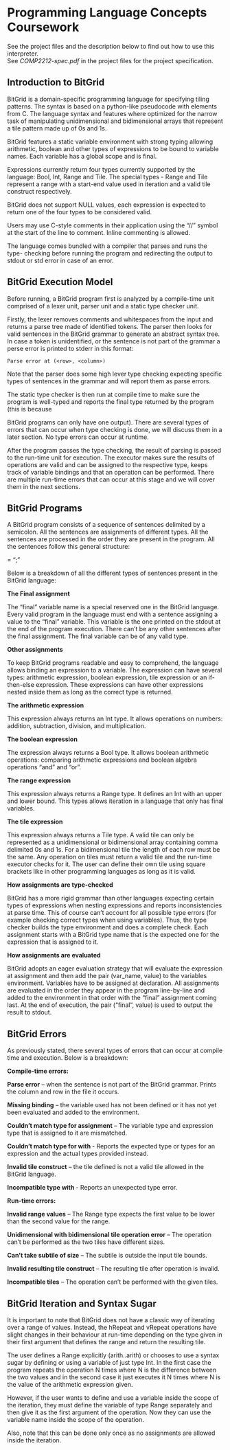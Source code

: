 # Programming Language Concepts Coursework

See the project files and the description below to find out how to use this interpreter.<br>
See *COMP2212-spec.pdf* in the project files for the project specification.

## Introduction to BitGrid

BitGrid is a domain-specific programming language for specifying tiling patterns.
The syntax is based on a python-like pseudocode with elements from C. The
language syntax and features where optimized for the narrow task of
manipulating unidimensional and bidimensional arrays that represent a tile
pattern made up of 0s and 1s.

BitGrid features a static variable environment with strong typing allowing
arithmetic, boolean and other types of expressions to be bound to variable
names. Each variable has a global scope and is final.

Expressions currently return four types currently supported by the language: Bool,
Int, Range and Tile. The special types - Range and Tile represent a range with a
start-end value used in iteration and a valid tile construct respectively.

BitGrid does not support NULL values, each expression is expected to return one
of the four types to be considered valid.

Users may use C-style comments in their application using the “//” symbol at the
start of the line to comment. Inline commenting is allowed.

The language comes bundled with a compiler that parses and runs the type-
checking before running the program and redirecting the output to stdout or std
error in case of an error.

## BitGrid Execution Model

Before running, a BitGrid program first is analyzed by a compile-time unit
comprised of a lexer unit, parser unit and a static type checker unit.

Firstly, the lexer removes comments and whitespaces from the input and returns
a parse tree made of identified tokens. The parser then looks for valid sentences
in the BitGrid grammar to generate an abstract syntax tree. In case a token is
unidentified, or the sentence is not part of the grammar a perse error is printed
to stderr in this format:

```
Parse error at (<row>, <column>)
```
Note that the parser does some high lever type checking expecting specific
types of sentences in the grammar and will report them as parse errors.

The static type checker is then run at compile time to make sure the program is
well-typed and reports the final type returned by the program (this is because


BitGrid programs can only have one output). There are several types of errors
that can occur when type checking is done, we will discuss them in a later
section. No type errors can occur at runtime.

After the program passes the type checking, the result of parsing is passed to
the run-time unit for execution. The executor makes sure the results of operations
are valid and can be assigned to the respective type, keeps track of variable
bindings and that an operation can be performed. There are multiple run-time
errors that can occur at this stage and we will cover them in the next sections.

## BitGrid Programs

A BitGrid program consists of a sequence of sentences delimited by a
semicolon. All the sentences are assignments of different types. All the
sentences are processed in the order they are present in the program. All the
sentences follow this general structure:

<Type> <variableName> = <sequence of operations returning the Type> “;”

Below is a breakdown of all the different types of sentences present in the
BitGrid language:

**The Final assignment**

The “final” variable name is a special reserved one in the BitGrid language.
Every valid program in the language must end with a sentence assigning a
value to the “final” variable. This variable is the one printed on the stdout at the
end of the program execution. There can’t be any other sentences after the
final assignment. The final variable can be of any valid type.

**Other assignments**

To keep BitGrid programs readable and easy to comprehend, the language
allows binding an expression to a variable. The expression can have several
types: arithmetic expression, boolean expression, tile expression or an if-then-else
expression. These expressions can have other expressions nested inside them as
long as the correct type is returned.

**The arithmetic expression**

This expression always returns an Int type. It allows operations on numbers:
addition, subtraction, division, and multiplication.

**The boolean expression**

The expression always returns a Bool type. It allows boolean arithmetic
operations: comparing arithmetic expressions and boolean algebra operations
“and” and “or”.

**The range expression**

This expression always returns a Range type. It defines an Int with an upper and
lower bound. This types allows iteration in a language that only has final
variables.


**The tile expression**

This expression always returns a Tile type. A valid tile can only be represented as
a unidimensional or bidimensional array containing comma delimited 0s and 1s.
For a bidimensional tile the length of each row must be the same. Any operation
on tiles must return a valid tile and the run-time executor checks for it. The user
can define their own tile using square brackets like in other programming
languages as long as it is valid.

**How assignments are type-checked**

BitGrid has a more rigid grammar than other languages expecting certain types
of expressions when nesting expressions and reports inconsistencies at parse
time. This of course can’t account for all possible type errors (for example
checking correct types when using variables). Thus, the type checker builds the
type environment and does a complete check. Each assignment starts with a
BitGrid type name that is the expected one for the expression that is assigned to
it.

**How assignments are evaluated**

BitGrid adopts an eager evaluation strategy that will evaluate the expression at
assignment and then add the pair (var_name, value) to the variables
environment. Variables have to be assigned at declaration. All assignments are
evaluated in the order they appear in the program line-by-line and added to
the environment in that order with the “final” assignment coming last. At the end
of execution, the pair (“final”, value) is used to output the result to stdout.

## BitGrid Errors

As previously stated, there several types of errors that can occur at compile time
and execution. Below is a breakdown:

**Compile-time errors:**

**Parse error** – when the sentence is not part of the BitGrid grammar. Prints the
column and row in the file it occurs.

**Missing binding** – the variable used has not been defined or it has not yet been
evaluated and added to the environment.

**Couldn’t match type for assignment** – The variable type and expression type
that is assigned to it are mismatched.


**Couldn’t match type <Type> for <Operation> with <Type>** - Reports the
expected type or types for an expression and the actual types provided
instead.

**Invalid tile construct** – the tile defined is not a valid tile allowed in the BitGrid
language.

**Incompatible type with <Type>** - Reports an unexpected type error.

**Run-time errors:**

**Invalid range values** – The Range type expects the first value to be lower than
the second value for the range.

**Unidimensional with bidimensional tile operation error** – The operation can’t be
performed as the two tiles have different sizes.

**Can’t take subtile of size** – The subtile is outside the input tile bounds.

**Invalid resulting tile construct** – The resulting tile after operation is invalid.

**Incompatible <Operation> tiles** – The operation can’t be performed with the
given tiles.

## BitGrid Iteration and Syntax Sugar

It is important to note that BitGrid does not have a classic way of iterating over a
range of values. Instead, the hRepeat and vRepeat operations have slight
changes in their behaviour at run-time depending on the type given in their first
argument that defines the range and return the resulting tile.

The user defines a Range explicitly (arith..arith) or chooses to use a syntax sugar
by defining or using a variable of just type Int. In the first case the program
repeats the operation N times where N is the difference between the two values
and in the second case it just executes it N times where N is the value of the
arithmetic expression given.

However, if the user wants to define and use a variable inside the scope of the
iteration, they must define the variable of type Range separately and then give
it as the first argument of the operation. Now they can use the variable name
inside the scope of the operation.

Also, note that this can be done only once as no assignments are allowed inside
the iteration.
